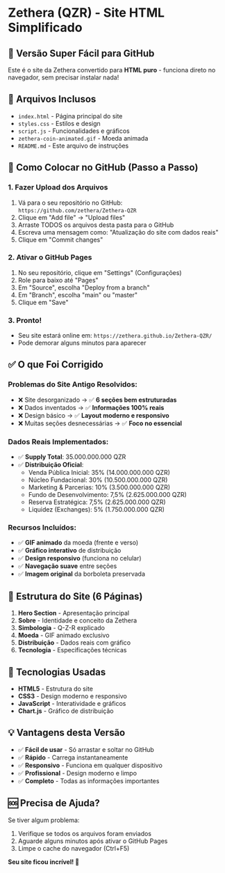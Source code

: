 # Zethera (QZR) - Site HTML Simplificado

## 🎯 **Versão Super Fácil para GitHub**

Este é o site da Zethera convertido para **HTML puro** - funciona direto no navegador, sem precisar instalar nada!

## 📁 **Arquivos Inclusos**

- `index.html` - Página principal do site
- `styles.css` - Estilos e design
- `script.js` - Funcionalidades e gráficos
- `zethera-coin-animated.gif` - Moeda animada
- `README.md` - Este arquivo de instruções

## 🚀 **Como Colocar no GitHub (Passo a Passo)**

### **1. Fazer Upload dos Arquivos**
1. Vá para o seu repositório no GitHub: `https://github.com/zethera/Zethera-QZR`
2. Clique em "Add file" → "Upload files"
3. Arraste TODOS os arquivos desta pasta para o GitHub
4. Escreva uma mensagem como: "Atualização do site com dados reais"
5. Clique em "Commit changes"

### **2. Ativar o GitHub Pages**
1. No seu repositório, clique em "Settings" (Configurações)
2. Role para baixo até "Pages"
3. Em "Source", escolha "Deploy from a branch"
4. Em "Branch", escolha "main" ou "master"
5. Clique em "Save"

### **3. Pronto!**
- Seu site estará online em: `https://zethera.github.io/Zethera-QZR/`
- Pode demorar alguns minutos para aparecer

## ✅ **O que Foi Corrigido**

### **Problemas do Site Antigo Resolvidos:**
- ❌ Site desorganizado → ✅ **6 seções bem estruturadas**
- ❌ Dados inventados → ✅ **Informações 100% reais**
- ❌ Design básico → ✅ **Layout moderno e responsivo**
- ❌ Muitas seções desnecessárias → ✅ **Foco no essencial**

### **Dados Reais Implementados:**
- ✅ **Supply Total**: 35.000.000.000 QZR
- ✅ **Distribuição Oficial**:
  - Venda Pública Inicial: 35% (14.000.000.000 QZR)
  - Núcleo Fundacional: 30% (10.500.000.000 QZR)
  - Marketing & Parcerias: 10% (3.500.000.000 QZR)
  - Fundo de Desenvolvimento: 7,5% (2.625.000.000 QZR)
  - Reserva Estratégica: 7,5% (2.625.000.000 QZR)
  - Liquidez (Exchanges): 5% (1.750.000.000 QZR)

### **Recursos Incluídos:**
- ✅ **GIF animado** da moeda (frente e verso)
- ✅ **Gráfico interativo** de distribuição
- ✅ **Design responsivo** (funciona no celular)
- ✅ **Navegação suave** entre seções
- ✅ **Imagem original** da borboleta preservada

## 📱 **Estrutura do Site (6 Páginas)**

1. **Hero Section** - Apresentação principal
2. **Sobre** - Identidade e conceito da Zethera
3. **Simbologia** - Q-Z-R explicado
4. **Moeda** - GIF animado exclusivo
5. **Distribuição** - Dados reais com gráfico
6. **Tecnologia** - Especificações técnicas

## 🔧 **Tecnologias Usadas**

- **HTML5** - Estrutura do site
- **CSS3** - Design moderno e responsivo
- **JavaScript** - Interatividade e gráficos
- **Chart.js** - Gráfico de distribuição

## 💡 **Vantagens desta Versão**

- ✅ **Fácil de usar** - Só arrastar e soltar no GitHub
- ✅ **Rápido** - Carrega instantaneamente
- ✅ **Responsivo** - Funciona em qualquer dispositivo
- ✅ **Profissional** - Design moderno e limpo
- ✅ **Completo** - Todas as informações importantes

## 🆘 **Precisa de Ajuda?**

Se tiver algum problema:
1. Verifique se todos os arquivos foram enviados
2. Aguarde alguns minutos após ativar o GitHub Pages
3. Limpe o cache do navegador (Ctrl+F5)

**Seu site ficou incrível! 🎉**


